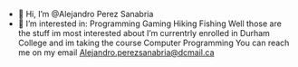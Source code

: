 - 👋 Hi, I’m @Alejandro Perez Sanabria
- 👀 I’m interested in:
Programming
Gaming
Hiking
Fishing
Well those are the stuff im most interested about
I’m currentrly enrolled in Durham College and im taking the course Computer Programming
You can reach me on my email Alejandro.perezsanabria@dcmail.ca

<!---
AlejandroPerezS/AlejandroPerezS is a ✨ special ✨ repository because its `README.md` (this file) appears on your GitHub profile.
You can click the Preview link to take a look at your changes.
--->
